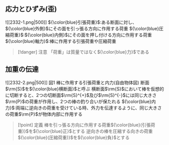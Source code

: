 ## 応力とひずみ(歪)
![[2332-1.png|500]]
${\color{blue}引張荷重}$:ある断面に対し、${\color{blue}外側}$にその面を引っ張る方向に作用する荷重
${\color{blue}圧縮荷重}$:${\color{blue}内側}$にその面を押し付ける方向に作用する荷重
${\color{blue}軸力}$:棒に作用する引張荷重や圧縮荷重
> [!danger] 注意
> 「荷重」は質量ではなく${\color{blue}力}$である

## 加重の伝達
![[2332-2.png|500]]
図$1$ 棒に作用する引張荷重と内力(自由物体図)
断面$\rm{S}$を${\color{blue}横断面}$と呼ぶ
横断面$\rm{S}$において棒を仮想的に切断すると、$2$つの切断面$\rm{S}^{+}$及び$\rm{S}^{-}$には同じ大きさ$\rm{P}$の荷重が作用し、$2$つの棒の釣り合いが保たれる
${\color{blue}内力}$:両端に逆向きの荷重を受けている時、外力を伝達するように、同じ大きさの荷重$\rm{P}$が物体内部に作用する

> [!point] 定義
> 棒を引っ張る方向に作用する荷重${\color{blue}(引張荷重)}$を${\color{blue}正}$とする
> 逆向きの棒を圧縮する向きの荷重${\color{blue}(圧縮荷重)}$を${\color{blue}負}$とする